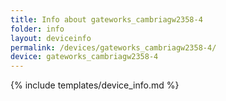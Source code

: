 ```yaml
---
title: Info about gateworks_cambriagw2358-4
folder: info
layout: deviceinfo
permalink: /devices/gateworks_cambriagw2358-4/
device: gateworks_cambriagw2358-4
---
```

{% include templates/device_info.md %}
